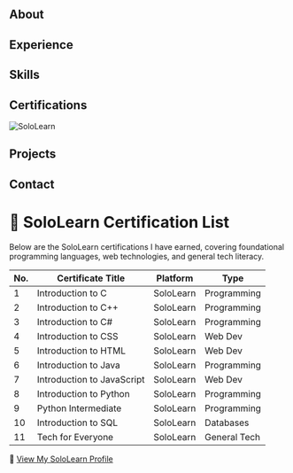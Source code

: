 ## About

## Experience

## Skills

## Certifications
![SoloLearn](https://img.shields.io/badge/SoloLearn-Certified-orange)

## Projects

## Contact

# 📜 SoloLearn Certification List

Below are the SoloLearn certifications I have earned, covering foundational programming languages, web technologies, and general tech literacy.

| No. | Certificate Title                     | Platform   | Type         |
|-----|----------------------------------------|------------|--------------|
| 1   | Introduction to C                      | SoloLearn  | Programming  |
| 2   | Introduction to C++                    | SoloLearn  | Programming  |
| 3   | Introduction to C#                     | SoloLearn  | Programming  |
| 4   | Introduction to CSS                    | SoloLearn  | Web Dev      |
| 5   | Introduction to HTML                   | SoloLearn  | Web Dev      |
| 6   | Introduction to Java                   | SoloLearn  | Programming  |
| 7   | Introduction to JavaScript             | SoloLearn  | Web Dev      |
| 8   | Introduction to Python                 | SoloLearn  | Programming  |
| 9   | Python Intermediate                    | SoloLearn  | Programming  |
| 10  | Introduction to SQL                    | SoloLearn  | Databases    |
| 11  | Tech for Everyone                      | SoloLearn  | General Tech |

🔗 [View My SoloLearn Profile](https://www.sololearn.com/en/profile/30049508)
